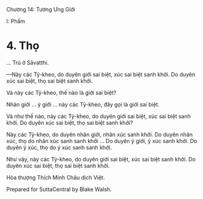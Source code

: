  

Chương 14: Tương Ưng Giới

I: Phẩm

# 4\. Thọ

… Trú ở Sāvatthi.

—Này các Tỷ-kheo, do duyên giới sai biệt, xúc sai biệt sanh khởi. Do duyên xúc sai biệt, thọ sai biệt sanh khởi.

Và này các Tỷ-kheo, thế nào là giới sai biệt?

Nhãn giới … ý giới … này các Tỷ-kheo, đây gọi là giới sai biệt.

Và như thế nào, này các Tỷ-kheo, do duyên giới sai biệt, xúc sai biệt sanh khởi. Do duyên xúc sai biệt, thọ sai biệt sanh khởi?

Này các Tỷ-kheo, do duyên nhãn giới, nhãn xúc sanh khởi. Do duyên nhãn xúc, thọ do nhãn xúc sanh sanh khởi … Do duyên ý giới, ý xúc sanh khởi. Do duyên ý xúc, thọ do ý xúc sanh sanh khởi.

Như vậy, này các Tỷ-kheo, do duyên giới sai biệt, xúc sai biệt sanh khởi. Do duyên xúc sai biệt, thọ sai biệt sanh khởi.

Hòa thượng Thích Minh Châu dịch Việt.

Prepared for SuttaCentral by Blake Walsh.